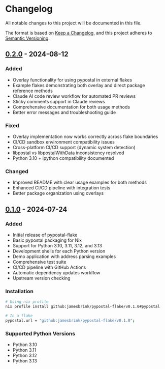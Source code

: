 # Changelog

All notable changes to this project will be documented in this file.

The format is based on [Keep a Changelog](https://keepachangelog.com/en/1.0.0/),
and this project adheres to [Semantic Versioning](https://semver.org/spec/v2.0.0.html).

## [0.2.0] - 2024-08-12

### Added
- Overlay functionality for using pypostal in external flakes
- Example flakes demonstrating both overlay and direct package reference methods
- Claude AI code review workflow for automated PR reviews
- Sticky comments support in Claude reviews
- Comprehensive documentation for both usage methods
- Better error messages and troubleshooting guide

### Fixed
- Overlay implementation now works correctly across flake boundaries
- CI/CD sandbox environment compatibility issues
- Cross-platform CI/CD support (dynamic system detection)
- libpostal vs libpostalWithData inconsistency resolved
- Python 3.10 + ipython compatibility documented

### Changed
- Improved README with clear usage examples for both methods
- Enhanced CI/CD pipeline with integration tests
- Better package organization using overlays

## [0.1.0] - 2024-07-24

### Added
- Initial release of pypostal-flake
- Basic pypostal packaging for Nix
- Support for Python 3.10, 3.11, 3.12, and 3.13
- Development shells for each Python version
- Demo application with address parsing examples
- Comprehensive test suite
- CI/CD pipeline with GitHub Actions
- Automatic dependency updates workflow
- Upstream version checking

### Installation
```bash
# Using nix profile
nix profile install github:jamesbrink/pypostal-flake/v0.1.0#pypostal

# In a flake
pypostal.url = "github:jamesbrink/pypostal-flake/v0.1.0";
```

### Supported Python Versions
- Python 3.10
- Python 3.11
- Python 3.12
- Python 3.13

[0.2.0]: https://github.com/jamesbrink/pypostal-flake/compare/v0.1.0...v0.2.0
[0.1.0]: https://github.com/jamesbrink/pypostal-flake/releases/tag/v0.1.0